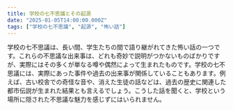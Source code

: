 ```yaml
---
title: 学校の七不思議とその起源
date: "2025-01-05T14:00:00.000Z"
tags: ["学校の七不思議", "起源", "怖い話"]
---
```


学校の七不思議は、長い間、学生たちの間で語り継がれてきた怖い話の一つです。これらの不思議な出来事は、どれも奇妙で説明がつかないものばかりですが、実際にはその多くが単なる噂や偶然によって生まれたものです。学校の七不思議には、実際にあった事件や過去の出来事が関係していることもあります。例えば、古い校舎での奇怪な音や、消えた生徒の話などは、過去の歴史に関連した都市伝説が生まれた結果とも言えるでしょう。こうした話を聞くと、学校という場所に隠された不思議な魅力を感じずにはいられません。
